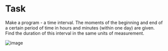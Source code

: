 # Task

Make a program - a time interval. The moments of the beginning and end of a certain period of time in hours and minutes (within one day) are given. 
Find the duration of this interval in the same units of measurement.

![image](https://user-images.githubusercontent.com/76211121/187191977-8584f031-85ed-49fb-bac3-88f4ec5338da.png)

